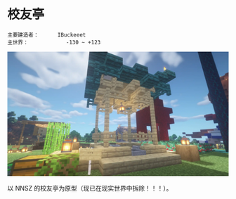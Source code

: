 # 校友亭

```
主要建造者：		IBuckeeet
主世界：			-130 ~ +123
```

![](/img/place/校友亭.webp)

以 NNSZ 的校友亭为原型（现已在现实世界中拆除！！！）。
